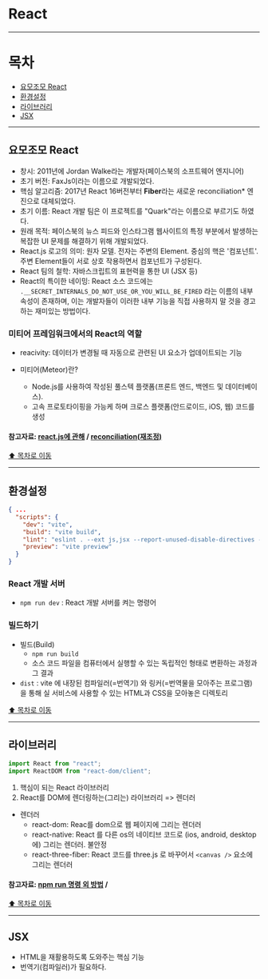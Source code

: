# React

---

# 목차

- [요모조모 React](#요모조모-react)
- [환경설정](#환경설정)
- [라이브러리](#라이브러리)
- [JSX](#jsx)

---

## 요모조모 React

- 창시: 2011년에 Jordan Walke라는 개발자(페이스북의 소프트웨어 엔지니어)
- 초기 버전: FaxJs이라는 이름으로 개발되었다.
- 핵심 알고리즘: 2017년 React 16버전부터 **Fiber**라는 새로운 reconciliation\* 엔진으로 대체되었다.
- 초기 이름: React 개발 팀은 이 프로젝트를 "Quark"라는 이름으로 부르기도 하였다.
- 원래 목적: 페이스북의 뉴스 피드와 인스타그램 웹사이트의 특정 부분에서 발생하는 복잡한 UI 문제를 해결하기 위해 개발되었다.
- React.js 로고의 의미: 원자 모델. 전자는 주변의 Element. 중심의 핵은 '컴포넌트'. 주변 Element들이 서로 상호 작용하면서 컴포넌트가 구성된다.
- React 팀의 철학: 자바스크립트의 표현력을 통한 UI (JSX 등)
- React의 특이한 네이밍: React 소스 코드에는 `.__SECRET_INTERNALS_DO_NOT_USE_OR_YOU_WILL_BE_FIRED` 라는 이름의 내부 속성이 존재하며, 이는 개발자들이 이러한 내부 기능을 직접 사용하지 말 것을 경고하는 재미있는 방법이다.

### 미티어 프레임워크에서의 React의 역할

- reacivity: 데이터가 변경될 때 자동으로 관련된 UI 요소가 업데이트되는 기능
- 미티어(Meteor)란?

  - Node.js를 사용하여 작성된 풀스텍 플랫폼(프론트 엔드, 백엔드 및 데이터베이스).
  - 고속 프로토타이핑을 가능케 하며 크로스 플랫폼(안드로이드, iOS, 웹) 코드를 생성

#### 참고자료: [react.js에 관해](https://careerly.co.kr/comments/80270) / [reconciliation(재조정)](https://ko.legacy.reactjs.org/docs/reconciliation.html)

[⬆️ 목차로 이동](#목차)

---

## 환경설정

```json
{ ...
  "scripts": {
    "dev": "vite",
    "build": "vite build",
    "lint": "eslint . --ext js,jsx --report-unused-disable-directives --max-warnings 0",
    "preview": "vite preview"
  }
}
```

### React 개발 서버

- `npm run dev` : React 개발 서버를 켜는 명령어

### 빌드하기

- 빌드(Build)
  - `npm run build`
  - 소스 코드 파일을 컴퓨터에서 실행할 수 있는 독립적인 형태로 변환하는 과정과 그 결과
- `dist` : vite 에 내장된 컴파일러(=번역기) 와 링커(=번역물을 모아주는 프로그램) 을 통해 실 서비스에 사용할 수 있는 HTML과 CSS을 모아놓은 디렉토리

[⬆️ 목차로 이동](#목차)

---

## 라이브러리

```jsx
import React from "react";
import ReactDOM from "react-dom/client";
```

1. 핵심이 되는 React 라이브러리
2. React를 DOM에 렌더링하는(그리는) 라이브러리 => 렌더러

- 렌더러
  - react-dom: Reac를 dom으로 웹 페이지에 그리는 렌더러
  - react-native: React 를 다른 os의 네이티브 코드로 (ios, android, desktop 에) 그리는 렌더러. 불안정
  - react-three-fiber: React 코드를 three.js 로 바꾸어서 `<canvas />` 요소에 그리는 렌더러

#### 참고자료: [npm run 명령 외 방법](https://wiki.terzeron.com/Programming/JavaScript/npm_run_%EB%AA%85%EB%A0%B9_%EC%8B%A4%ED%8C%A8_%EC%8B%9C_%ED%95%B4%EA%B2%B0%ED%95%98%EB%8A%94_%EB%B0%A9%EB%B2%95) /

[⬆️ 목차로 이동](#목차)

---

## JSX

- HTML을 재활용하도록 도와주는 핵심 기능
- 번역기(컴파일러)가 필요하다.
